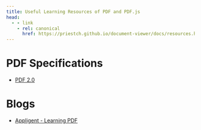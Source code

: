 ```yaml
---
title: Useful Learning Resources of PDF and PDF.js
head:
  - - link
    - rel: canonical
      href: https://priestch.github.io/document-viewer/docs/resources.html
---
```


# PDF Specifications

- [PDF 2.0](https://www.pdfa.org/sponsored-standards/)

# Blogs

- [Appligent - Learning PDF](https://labs.appligent.com/pdfblog/category/learning-pdf/)
